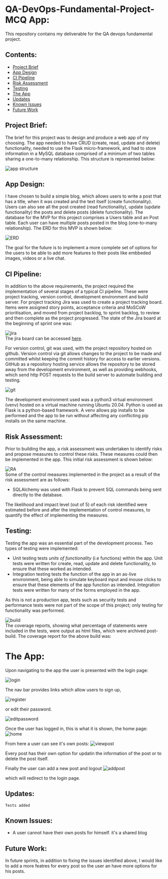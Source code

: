 # QA-DevOps-Fundamental-Project- MCQ App: 
This repository contains my deliverable for the QA devops fundamental project.

## Contents:
* [Project Brief](#Project-Brief)  
* [App Design](#App-Design)
* [CI Pipeline](#CI-Pipeline)  
* [Risk Assessment](#Risk-Assessment)
* [Testing](#Testing)
* [The App](#The-App)
* [Updates](#Updates)
* [Known Issues](#Known-Issues)
* [Future Work](#Future-Work)

## Project Brief: 
The brief for this project was to design and produce a web app of my choosing. The app needed to have CRUD (create, read, update and delete) functionality, needed to use the Flask micro-framework, and had to store information in a MySQL database comprised of a minimum of two tables sharing a one-to-many relationship. This structure is represented below:

![app structure](https://github.com/maximusdiegus/Deloitte-Bootcamp/blob/main/Project/Blog/utils/app%20design.PNG)

## App Design:
I have chosen to build a simple blog, which allows users to write a post that has a title, when it was created and the text itself (create functionality). Users can also see all the post created (read functionality), update (update functionality) the posts and delete posts (delete functionality). The database for the MVP for this project comprises a Users table and an Post table. Each user can have multiple posts posted in the blog (one-to-many relationship). The ERD for this MVP is shown below: 

![ERD](https://github.com/maximusdiegus/Deloitte-Bootcamp/blob/main/Project/Blog/utils/UML%20App%20Diagram.jpg)

The goal for the future is to implement a more complete set of options for the users to be able to add more features to their posts like embbeded images, videos or a live chat.

## CI Pipeline:  
In addition to the above requirements, the project required the implementation of several stages of a typical CI pipeline. These were project tracking, version control, development environment and build server. For project tracking Jira was used to create a project tracking board. Items were assigned story points, acceptance criteria and MoSCoW prioritisation, and moved from project backlog, to sprint backlog, to review and then complete as the project progressed. The state of the Jira board at the beginning of sprint one was:  

![jira](
https://github.com/maximusdiegus/Deloitte-Bootcamp/blob/main/Project/Blog/utils/Jira.PNG
)  
The jira board can be accessed [here](https://diegusdeveloper.atlassian.net/jira/software/projects/BLOG/boards/3).

For version control, git was used, with the project repository hosted on github. Version control via git allows changes to the project to be made and committed whilst keeping the commit history for access to earlier versions. GitHub as a repository hosting service allows the repository to be stored away from the development environment, as well as providing webhooks, which send http POST requests to the build server to automate building and testing. 

![git](https://github.com/maximusdiegus/Deloitte-Bootcamp/blob/main/Project/Blog/utils/git.PNG)

The development environment used was a python3 virtual environment (venv) hosted on a virtual machine running Ubuntu 20.04. Python is used as Flask is a python-based framework. A venv allows pip installs to be performed and the app to be run without affecting any conflicting pip installs on the same machine.

## Risk Assessment:
Prior to building the app, a risk assessment was undertaken to identify risks and propose measures to control these risks. These measures could then be implemented in the app. This initial risk assessment is shown below:   

![RA](https://github.com/maximusdiegus/Deloitte-Bootcamp/blob/main/Project/Blog/utils/risk%20assesment.PNG)  
Some of the control measures implemented in the project as a result of the risk assessment are as follows:  
* SQLAlchemy was used with Flask to prevent SQL commands being sent directly to the database.   

The likelihood and impact level (out of 5) of each risk identified were estimated before and after the implementation of control measures, to quantify the effect of implementing the measures.


## Testing:  
Testing the app was an essential part of the development process. Two types of testing were implemented:  
* Unit testing tests _units of functionality_ (i.e functions) within the app. Unit tests were written for create, read, update and delete functionality, to ensure that these worked as intended.
* Integration testing tests the function of the app in an as-live environment, being able to simulate keyboard input and mouse clicks to ensure that these elements of the app function as intended. Integration tests were written for many of the forms employed in the app.  

As this is not a production app, tests such as security tests and performance tests were not part of the scope of this project; only testing for functionality was performed.

![build]()  
The coverage reports, showing what percentage of statements were included in the tests, were output as html files, which were archived post-build. The coverage report for the above build was:  

# The App:  
Upon navigating to the app the user is presented with the login page: 

![login](https://github.com/maximusdiegus/Deloitte-Bootcamp/blob/main/Project/Blog/utils/login.PNG)

The nav bar provides links which allow users to sign up,

![register](https://github.com/maximusdiegus/Deloitte-Bootcamp/blob/main/Project/Blog/utils/register.PNG)

or edit their password. 

![editpassword](https://github.com/maximusdiegus/Deloitte-Bootcamp/blob/main/Project/Blog/utils/edituser.PNG)

Once the user has logged in, this is what it is shown, the home page:
![home](https://github.com/maximusdiegus/Deloitte-Bootcamp/blob/main/Project/Blog/utils/home.PNG)

From here a user can see it's own posts:
![viewpost](https://github.com/maximusdiegus/Deloitte-Bootcamp/blob/main/Project/Blog/utils/viewpost.PNG)

Every post has their own option for updatin the information of the post or to delete the post itself.


Finally the user can add a new post and logout
![addpost](https://github.com/maximusdiegus/Deloitte-Bootcamp/blob/main/Project/Blog/utils/addpost.PNG)

which will redirect to the login page.

## Updates:
    Tests added

## Known Issues:
* A user cannot have their own posts for himself. it's a shared blog

## Future Work:
In future sprints, in addition to fixing the issues identified above, I would like to add a more featres for every post so the user an have more options for his posts. 
